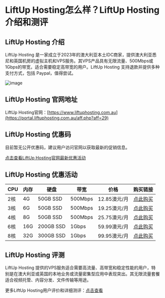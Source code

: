 # LiftUp Hosting怎么样？LiftUp Hosting介绍和测评

## LiftUp Hosting 介绍
LiftUp Hosting 是一家成立于2023年的澳大利亚本土IDC商家，提供澳大利亚悉尼和英国机房的虚拟主机和VPS服务。其VPS产品具有无限流量、500Mbps或1Gbps的带宽，适合需要稳定高带宽的用户。LiftUp Hosting 支持退款并提供多种支付方式，包括 Paypal，值得尝试。

![image](https://github.com/user-attachments/assets/c29d0d47-1093-44dd-81b0-af356815d528)

## LiftUp Hosting 官网地址
LiftUp Hosting官网：[https://www.liftuphosting.com.au](https://portal.liftuphosting.com.au/aff.php?aff=29)

## LiftUp Hosting 优惠码
目前暂无公开优惠码，建议用户访问官网以获取最新的促销信息。  

[点击查看LiftUp Hosting官网最新优惠活动](https://portal.liftuphosting.com.au/aff.php?aff=29)

## LiftUp Hosting 优惠活动

| CPU  | 内存 | 硬盘        | 带宽   | 价格           | 购买链接                                                   |
|------|------|-------------|--------|----------------|------------------------------------------------------------|
| 2核  | 4G   | 50GB SSD    | 500Mbps| 12.85澳元/月   | [点此购买](https://portal.liftuphosting.com.au/aff.php?aff=29)                |
| 3核  | 6G   | 50GB SSD    | 500Mbps| 19.25澳元/月   | [点此购买](https://portal.liftuphosting.com.au/aff.php?aff=29)                |
| 4核  | 8G   | 50GB SSD    | 500Mbps| 25.75澳元/月   | [点此购买](https://portal.liftuphosting.com.au/aff.php?aff=29)                |
| 6核  | 16G  | 200GB SSD   | 1Gbps  | 59.99澳元/月   | [点此购买](https://portal.liftuphosting.com.au/aff.php?aff=29)                |
| 8核  | 32G  | 300GB SSD   | 1Gbps  | 99.95澳元/月   | [点此购买](https://portal.liftuphosting.com.au/aff.php?aff=29)                |

## LiftUp Hosting 评测

LiftUp Hosting 提供的VPS服务适合需要高流量、高带宽和稳定性能的用户，特别是在澳大利亚或英国的本地业务或流量密集型应用中表现突出。其无限流量套餐适合视频托管、内容分发、文件传输等用途。

更多LiftUp Hosting用户评价和详细测评：[点击查看](https://portal.liftuphosting.com.au/aff.php?aff=29)

